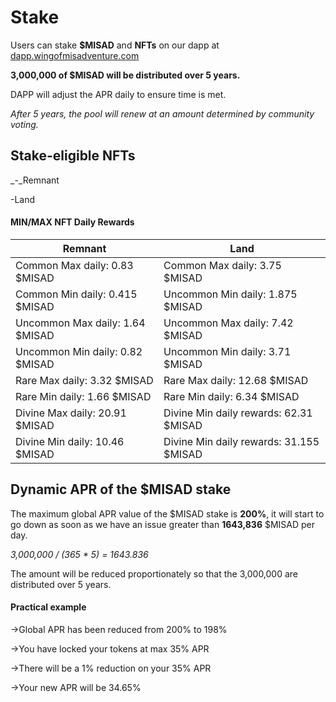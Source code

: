 # Stake

Users can stake **$MISAD** and **NFTs** on our dapp at [dapp.wingofmisadventure.com](http://dapp.wingofmisadventure.com/)

**3,000,000 of $MISAD will be distributed over 5 years.**

DAPP will adjust the APR daily to ensure time is met.

_After 5 years, the pool will renew at an amount determined by community voting._

## **Stake-eligible NFTs**

_-_Remnant

\-Land

#### MIN/MAX NFT Daily Rewards

| Remnant                         | Land                                    |
| ------------------------------- | --------------------------------------- |
| Common Max daily: 0.83 $MISAD   | Common Max daily: 3.75 $MISAD           |
| Common Min daily: 0.415 $MISAD  | Uncommon Min daily: 1.875 $MISAD        |
| Uncommon Max daily: 1.64 $MISAD | Uncommon Max daily: 7.42 $MISAD         |
| Uncommon Min daily: 0.82 $MISAD | Uncommon Min daily: 3.71 $MISAD         |
| Rare Max daily: 3.32 $MISAD     | Rare Max daily: 12.68 $MISAD            |
| Rare Min daily: 1.66 $MISAD     | Rare Min daily: 6.34 $MISAD             |
| Divine Max daily: 20.91 $MISAD  | Divine Min daily rewards: 62.31 $MISAD  |
| Divine Min daily: 10.46 $MISAD  | Divine Min daily rewards: 31.155 $MISAD |

## Dynamic APR of the $MISAD stake

The maximum global APR value of the $MISAD stake is **200%**, it will start to go down as soon as we have an issue greater than **1643,836** $MISAD per day.

_3,000,000 / (365 \* 5) = 1643.836_

The amount will be reduced proportionately so that the 3,000,000 are distributed over 5 years.

#### Practical example

\->Global APR has been reduced from 200% to 198%

\->You have locked your tokens at max 35% APR

\->There will be a 1% reduction on your 35% APR

\->Your new APR will be 34.65%
